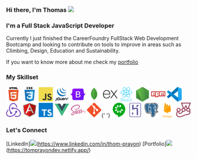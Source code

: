### Hi there, I'm Thomas <img src="https://raw.githubusercontent.com/MartinHeinz/MartinHeinz/master/wave.gif" width="30px">

### I'm a Full Stack JavaScript Developer

Currently I just finished the CareerFoundry FullStack Web Development Bootcamp and looking to contribute on tools to improve in areas such as Climbing, Design, Education and Sustainability.

If you want to know more about me check my [portfolio](https://tomprayondev.netlify.app/) 

### My Skillset

  <img src='https://github.com/devicons/devicon/blob/master/icons/html5/html5-original-wordmark.svg'
                    width='40'
                    height='40'/>
  <img src='https://github.com/devicons/devicon/blob/master/icons/css3/css3-original-wordmark.svg'
                    width='40'
                    height='40'/>
  <img src='https://github.com/devicons/devicon/blob/master/icons/javascript/javascript-original.svg' width='40' height='40'/>
  <img
                    src='https://github.com/devicons/devicon/blob/master/icons/jquery/jquery-original-wordmark.svg'
                    width='40'
                    height='40'/>
  <img
                    src='https://github.com/devicons/devicon/blob/master/icons/bootstrap/bootstrap-original.svg'
                    width='40'
                    height='40'
                />
                <img
                    src='https://github.com/devicons/devicon/blob/master/icons/mongodb/mongodb-original.svg'
                    width='40'
                    height='40'
                />
                <img
                    src='https://github.com/devicons/devicon/blob/master/icons/express/express-original.svg'
                    width='40'
                    height='40'
                />
                <img
                    src='https://github.com/devicons/devicon/blob/master/icons/react/react-original-wordmark.svg'
                    width='40'
                    height='40'
                />
                <img
                    src='https://github.com/devicons/devicon/blob/master/icons/nodejs/nodejs-original.svg'
                    width='40'
                    height='40'
                />
                <img
                    src='https://github.com/devicons/devicon/blob/master/icons/npm/npm-original-wordmark.svg'
                    width='40'
                    height='40'
                />
                <img
                    src='https://github.com/devicons/devicon/blob/master/icons/vscode/vscode-original.svg'
                    width='40'
                    height='40'
                />
                <img
                    src='https://github.com/devicons/devicon/blob/master/icons/redux/redux-original.svg'
                    width='40'
                    height='40'
                />
                <img
                    src='https://github.com/devicons/devicon/blob/master/icons/angularjs/angularjs-original.svg'
                    width='40'
                    height='40'
                />
                <img
                    src='https://github.com/devicons/devicon/blob/master/icons/typescript/typescript-plain.svg'
                    width='40'
                    height='40'
                />
                <img
                    src='https://github.com/devicons/devicon/blob/master/icons/vuejs/vuejs-original.svg'
                    width='40'
                    height='40'
                />
                <img
                    src='https://github.com/devicons/devicon/blob/master/icons/sass/sass-original.svg'
                    width='40'
                    height='40'
                />
                <img
                    src='https://github.com/devicons/devicon/blob/master/icons/git/git-original.svg'
                    width='40'
                    height='40'
                />{' '}
                <img
                    src='https://github.com/devicons/devicon/blob/master/icons/cucumber/cucumber-plain.svg'
                    width='40'
                    height='40'
                />
                <img
                    src='https://github.com/devicons/devicon/blob/master/icons/heroku/heroku-original.svg'
                    width='40'
                    height='40'
                />
                <img
                    src='https://github.com/devicons/devicon/blob/master/icons/postgresql/postgresql-original.svg'
                    width='40'
                    height='40'
                />
                <img
                    src='https://github.com/devicons/devicon/blob/master/icons/firebase/firebase-plain-wordmark.svg'
                    width='40'
                    height='40'
                />
                <img
                    src='https://github.com/devicons/devicon/blob/master/icons/jest/jest-plain.svg'
                    width='40'
                    height='40'
                />

### Let's Connect
[LinkedIn]<img src='https://img.shields.io/badge/LinkedIn-0077B5?style=for-the-badge&logo=linkedin&logoColor=white' />(https://www.linkedin.com/in/thom-prayon)
[Portfolio]<img src='https://img.shields.io/badge/Portfolio-255E63?style=for-the-badge&logo=About.me&logoColor=white' />(https://tomprayondev.netlify.app/)
